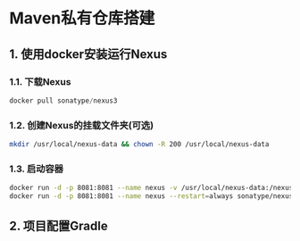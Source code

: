 # Maven私有仓库搭建

## 1. 使用docker安装运行Nexus

### 1.1. 下载Nexus

```javascript
docker pull sonatype/nexus3
```

### 1.2. 创建Nexus的挂载文件夹(可选)

```bash
mkdir /usr/local/nexus-data && chown -R 200 /usr/local/nexus-data
```

### 1.3. 启动容器

```bash
docker run -d -p 8081:8081 --name nexus -v /usr/local/nexus-data:/nexus-data --restart=always sonatype/nexus3
docker run -d -p 8081:8081 --name nexus --restart=always sonatype/nexus3
```



## 2. 项目配置Gradle

